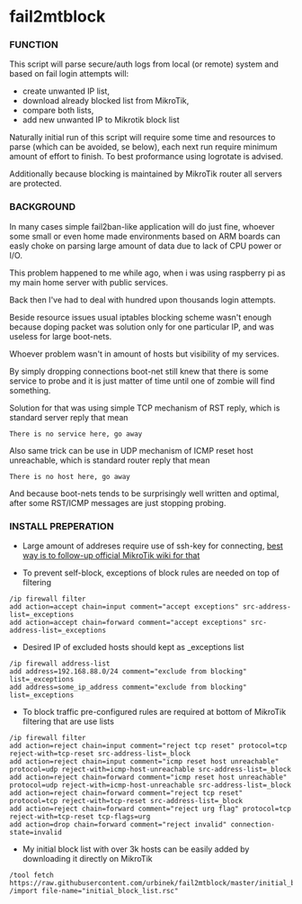 # fail2mtblock

### FUNCTION

This script will parse secure/auth logs from local (or remote) system and based on fail login attempts will:
- create unwanted IP list,
- download already blocked list from MikroTik, 
- compare both lists,
- add new unwanted IP to Mikrotik block list

Naturally initial run of this script will require some time and resources to parse (which can be avoided, se below), each next run require minimum amount of effort to finish. To best proformance using logrotate is advised.

Additionally because blocking is maintained by MikroTik router all servers are protected.


### BACKGROUND

In many cases simple fail2ban-like application will do just fine, whoever some small or even home made environments based on ARM boards can easly choke  on parsing large amount of data due to lack of CPU power or I/O. 

This problem happened to me while ago, when i was using raspberry pi as my main home server with public services.

Back then I've had to deal with hundred upon thousands login attempts.

Beside resource issues usual iptables blocking scheme wasn't enough because doping packet was solution only for one particular IP, and was useless for large boot-nets.

Whoever problem wasn't in amount of hosts but visibility of my services.

By simply dropping connections boot-net still knew that there is some service to probe and it is just matter of time until one of zombie will find something.

Solution for that was using simple TCP mechanism of RST reply, which is standard server reply that mean

`There is no service here, go away`

Also same trick can be use in UDP mechanism of ICMP reset host unreachable, which is standard router reply that mean

`There is no host here, go away`

And because boot-nets tends to be surprisingly well written and optimal,  after some RST/ICMP messages are just stopping probing.


### INSTALL PREPERATION
+ Large amount of addreses require use of ssh-key for connecting,
  [best way is to follow-up official MikroTik wiki for that](http://wiki.mikrotik.com/wiki/Use_SSH_to_execute_commands_(DSA_key_login))

+ To prevent self-block, exceptions of block rules are needed on top of filtering

```
/ip firewall filter
add action=accept chain=input comment="accept exceptions" src-address-list=_exceptions
add action=accept chain=forward comment="accept exceptions" src-address-list=_exceptions
```

+ Desired IP of excluded hosts should kept as _exceptions list

```
/ip firewall address-list
add address=192.168.88.0/24 comment="exclude from blocking" list=_exceptions
add address=some_ip_address comment="exclude from blocking" list=_exceptions
```

+ To block traffic pre-configured rules are required at bottom of MikroTik filtering that are use lists

```
/ip firewall filter
add action=reject chain=input comment="reject tcp reset" protocol=tcp reject-with=tcp-reset src-address-list=_block
add action=reject chain=input comment="icmp reset host unreachable" protocol=udp reject-with=icmp-host-unreachable src-address-list=_block
add action=reject chain=forward comment="icmp reset host unreachable" protocol=udp reject-with=icmp-host-unreachable src-address-list=_block
add action=reject chain=forward comment="reject tcp reset" protocol=tcp reject-with=tcp-reset src-address-list=_block
add action=reject chain=forward comment="reject urg flag" protocol=tcp reject-with=tcp-reset tcp-flags=urg
add action=drop chain=forward comment="reject invalid" connection-state=invalid
```

+ My initial block list with over 3k hosts can be easily added by downloading it directly on MikroTik
```
/tool fetch https://raw.githubusercontent.com/urbinek/fail2mtblock/master/initial_block_list.rsc
/import file-name="initial_block_list.rsc"
```
